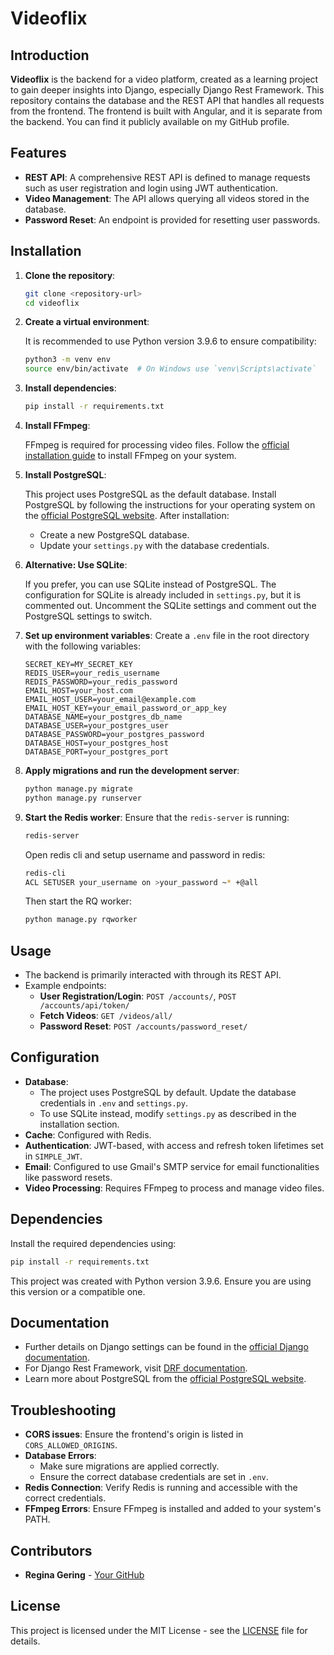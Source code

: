 # Videoflix

## Introduction

**Videoflix** is the backend for a video platform, created as a learning project to gain deeper insights into Django, especially Django Rest Framework. This repository contains the database and the REST API that handles all requests from the frontend. The frontend is built with Angular, and it is separate from the backend. You can find it publicly available on my GitHub profile.

## Features

- **REST API**: A comprehensive REST API is defined to manage requests such as user registration and login using JWT authentication.
- **Video Management**: The API allows querying all videos stored in the database.
- **Password Reset**: An endpoint is provided for resetting user passwords.

## Installation

1. **Clone the repository**:

   ```bash
   git clone <repository-url>
   cd videoflix
   ```

2. **Create a virtual environment**:

   It is recommended to use Python version 3.9.6 to ensure compatibility:
   ```bash
   python3 -m venv env
   source env/bin/activate  # On Windows use `venv\Scripts\activate`
   ```

3. **Install dependencies**:

   ```bash
   pip install -r requirements.txt
   ```
   
4. **Install FFmpeg**:
   
   FFmpeg is required for processing video files. Follow the [official installation guide](https://ffmpeg.org/download.html) to install FFmpeg on your system.
    
5. **Install PostgreSQL**:
   
   This project uses PostgreSQL as the default database. Install PostgreSQL by following the instructions for your operating system on the [official PostgreSQL website](https://www.postgresql.org/download).
   After installation:
   - Create a new PostgreSQL database.
   - Update your `settings.py` with the database credentials.
     
6. **Alternative: Use SQLite**:

   If you prefer, you can use SQLite instead of PostgreSQL. The configuration for SQLite is already included in `settings.py`, but it is commented out. Uncomment the SQLite settings and comment out the PostgreSQL settings to switch.
   
7. **Set up environment variables**:
   Create a `.env` file in the root directory with the following variables:

   ```dotenv
   SECRET_KEY=MY_SECRET_KEY
   REDIS_USER=your_redis_username
   REDIS_PASSWORD=your_redis_password
   EMAIL_HOST=your_host.com
   EMAIL_HOST_USER=your_email@example.com
   EMAIL_HOST_KEY=your_email_password_or_app_key
   DATABASE_NAME=your_postgres_db_name
   DATABASE_USER=your_postgres_user
   DATABASE_PASSWORD=your_postgres_password
   DATABASE_HOST=your_postgres_host
   DATABASE_PORT=your_postgres_port
   ```

8. **Apply migrations and run the development server**:

   ```bash
   python manage.py migrate
   python manage.py runserver
   ```

7. **Start the Redis worker**:
   Ensure that the `redis-server` is running:

   ```bash
   redis-server
   ```

   Open redis cli and setup username and password in redis:

   ```bash
   redis-cli
   ACL SETUSER your_username on >your_password ~* +@all
   ```

   Then start the RQ worker:

   ```bash
   python manage.py rqworker
   ```

## Usage

- The backend is primarily interacted with through its REST API.
- Example endpoints:
  - **User Registration/Login**: `POST /accounts/`, `POST /accounts/api/token/`
  - **Fetch Videos**: `GET /videos/all/`
  - **Password Reset**: `POST /accounts/password_reset/`

## Configuration

- **Database**:
   - The project uses PostgreSQL by default. Update the database credentials in `.env` and `settings.py`.
   - To use SQLite instead, modify `settings.py` as described in the installation section.
- **Cache**: Configured with Redis.
- **Authentication**: JWT-based, with access and refresh token lifetimes set in `SIMPLE_JWT`.
- **Email**: Configured to use Gmail's SMTP service for email functionalities like password resets.
- **Video Processing**: Requires FFmpeg to process and manage video files.

## Dependencies

Install the required dependencies using:

```bash
pip install -r requirements.txt
```

This project was created with Python version 3.9.6. Ensure you are using this version or a compatible one.

## Documentation

- Further details on Django settings can be found in the [official Django documentation](https://docs.djangoproject.com/en/4.2/topics/settings/).
- For Django Rest Framework, visit [DRF documentation](https://www.django-rest-framework.org/).
- Learn more about PostgreSQL from the [official PostgreSQL website](https://www.postgresql.org/download).

## Troubleshooting

- **CORS issues**: Ensure the frontend's origin is listed in `CORS_ALLOWED_ORIGINS`.
- **Database Errors**:
   - Make sure migrations are applied correctly.
   - Ensure the correct database credentials are set in `.env`.
- **Redis Connection**: Verify Redis is running and accessible with the correct credentials.
- **FFmpeg Errors**: Ensure FFmpeg is installed and added to your system's PATH.

## Contributors

- **Regina Gering** - [Your GitHub](https://github.com/Regige)

## License

This project is licensed under the MIT License - see the [LICENSE](LICENSE) file for details.

